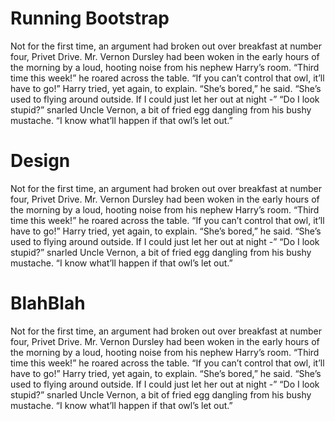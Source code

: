 # Running Bootstrap

Not for the first time, an argument had broken out over breakfast at number four, Privet Drive.
Mr. Vernon Dursley had been woken in the early hours of the morning by a loud, hooting noise
from his nephew Harry’s room.
 “Third time this week!” he roared across the table. “If you can’t control that owl, it’ll have to
go!”
 Harry tried, yet again, to explain.
 “She’s bored,” he said. “She’s used to flying around outside. If I could just let her out at night -”
 “Do I look stupid?” snarled Uncle Vernon, a bit of fried egg dangling from his bushy mustache.
“I know what’ll happen if that owl’s let out.” 

# Design

Not for the first time, an argument had broken out over breakfast at number four, Privet Drive.
Mr. Vernon Dursley had been woken in the early hours of the morning by a loud, hooting noise
from his nephew Harry’s room.
 “Third time this week!” he roared across the table. “If you can’t control that owl, it’ll have to
go!”
 Harry tried, yet again, to explain.
 “She’s bored,” he said. “She’s used to flying around outside. If I could just let her out at night -”
 “Do I look stupid?” snarled Uncle Vernon, a bit of fried egg dangling from his bushy mustache.
“I know what’ll happen if that owl’s let out.” 

# BlahBlah

Not for the first time, an argument had broken out over breakfast at number four, Privet Drive.
Mr. Vernon Dursley had been woken in the early hours of the morning by a loud, hooting noise
from his nephew Harry’s room.
 “Third time this week!” he roared across the table. “If you can’t control that owl, it’ll have to
go!”
 Harry tried, yet again, to explain.
 “She’s bored,” he said. “She’s used to flying around outside. If I could just let her out at night -”
 “Do I look stupid?” snarled Uncle Vernon, a bit of fried egg dangling from his bushy mustache.
“I know what’ll happen if that owl’s let out.” 
